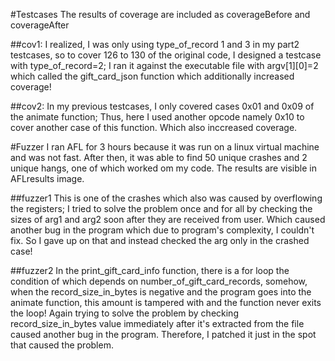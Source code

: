 #Testcases
The results of coverage are included as coverageBefore and coverageAfter

##cov1:
I realized, I was only using type_of_record 1 and 3 in my part2 testcases, so to cover 126 to 130 of the original code, I designed a testcase with type_of_record=2; I ran it against the executable file with argv[1][0]=2 which called the gift_card_json function which additionally increased coverage!

##cov2:
In my previous testcases, I only covered cases 0x01 and 0x09 of the animate function; Thus, here I used another opcode namely 0x10 to cover another case of this function. Which also inccreased coverage.

#Fuzzer
I ran AFL for 3 hours because it was run on a linux virtual machine and was not fast. After then, it was able to find 50 unique crashes and 2 unique hangs, one of which worked om my code. The results are visible in AFLresults image.

##fuzzer1
This is one of the crashes which also was caused by overflowing the registers; I tried to solve the problem once and for all by checking the sizes of arg1 and arg2 soon after they are received from user. Which caused another bug in the program which due to program's complexity, I couldn't fix. So I gave up on that and instead checked the arg only in the crashed case!

##fuzzer2
In the print_gift_card_info function, there is a for loop the condition of which depends on number_of_gift_card_records, somehow, when the record_size_in_bytes is negative and the program goes into the animate function, this amount is tampered with and the function never exits the loop!
Again trying to solve the problem by checking record_size_in_bytes value immediately after it's extracted from the file caused another bug in the program. Therefore, I patched it just in the spot that caused the problem.

